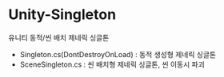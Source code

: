# Unity-Singleton
유니티 동적/씬 배치 제네릭 싱글톤

* Singleton.cs(DontDestroyOnLoad) : 동적 생성형 제네릭 싱글톤
* SceneSingleton.cs : 씬 배치형 제네릭 싱글톤, 씬 이동시 파괴
